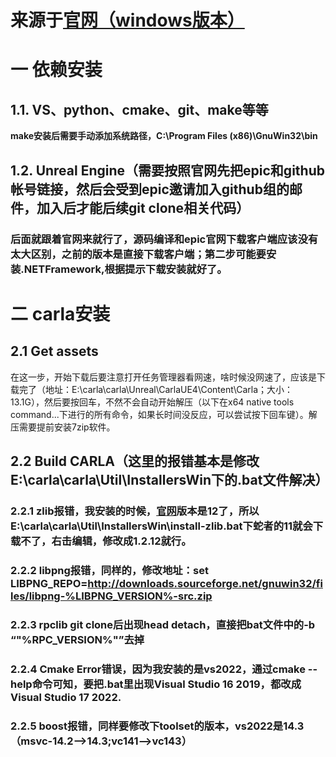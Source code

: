 # 来源于[官网（windows版本）](https://carla.readthedocs.io/en/latest/build_windows/)
# 一 依赖安装
## 1.1. VS、python、cmake、git、make等等
**make安装后需要手动添加系统路径，C:\Program Files (x86)\GnuWin32\bin**
## 1.2. Unreal Engine（需要按照官网先把epic和github帐号链接，然后会受到epic邀请加入github组的邮件，加入后才能后续git clone相关代码）
### 后面就跟着官网来就行了，源码编译和epic官网下载客户端应该没有太大区别，之前的版本是直接下载客户端；第二步可能要安装.NETFramework,根据提示下载安装就好了。

# 二 carla安装
## 2.1 Get assets
在这一步，开始下载后要注意打开任务管理器看网速，啥时候没网速了，应该是下载完了（地址：E:\carla\carla\Unreal\CarlaUE4\Content\Carla；大小：13.1G），然后要按回车，不然不会自动开始解压（以下在x64 native tools command...下进行的所有命令，如果长时间没反应，可以尝试按下回车键）。解压需要提前安装7zip软件。
## 2.2 Build CARLA（这里的报错基本是修改E:\carla\carla\Util\InstallersWin下的.bat文件解决）
### 2.2.1 zlib报错，我安装的时候，[官网](http://www.zlib.net/)版本是12了，所以E:\carla\carla\Util\InstallersWin\install-zlib.bat下蛇者的11就会下载不了，右击编辑，修改成1.2.12就行。
### 2.2.2 libpng报错，同样的，修改地址：set LIBPNG_REPO=http://downloads.sourceforge.net/gnuwin32/files/libpng-%LIBPNG_VERSION%-src.zip
### 2.2.3 rpclib git clone后出现head detach，直接把bat文件中的-b “"%RPC_VERSION%"”去掉
### 2.2.4 Cmake Error错误，因为我安装的是vs2022，通过cmake --help命令可知，要把.bat里出现Visual Studio 16 2019，都改成Visual Studio 17 2022.
### 2.2.5 boost报错，同样要修改下toolset的版本，vs2022是14.3（msvc-14.2-->14.3;vc141-->vc143）
